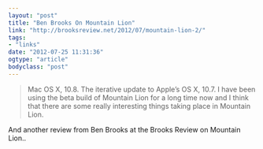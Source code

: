 ```yaml
---
layout: "post"
title: "Ben Brooks On Mountain Lion"
link: "http://brooksreview.net/2012/07/mountain-lion-2/"
tags: 
- "links"
date: "2012-07-25 11:31:36"
ogtype: "article"
bodyclass: "post"
---
```


> Mac OS X, 10.8. The iterative update to Apple’s OS X, 10.7. I have been using the beta build of Mountain Lion for a long time now and I think that there are some really interesting things taking place in Mountain Lion.

And another review from Ben Brooks at the Brooks Review on Mountain Lion..